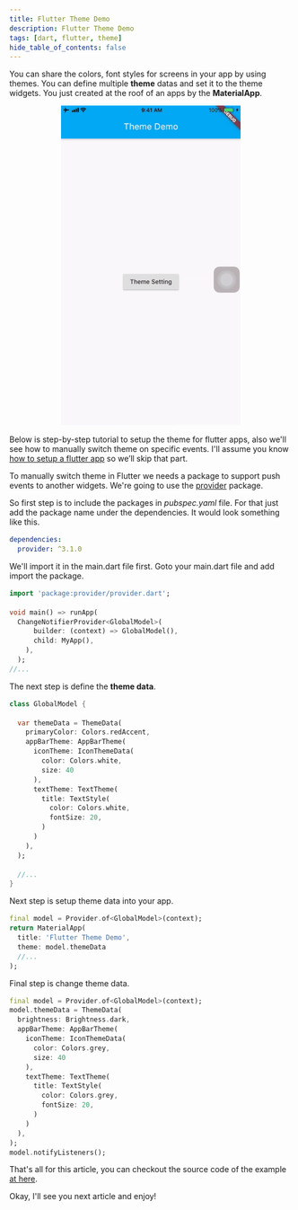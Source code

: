 ```yaml
---
title: Flutter Theme Demo
description: Flutter Theme Demo
tags: [dart, flutter, theme]
hide_table_of_contents: false
---
```

<!--truncate-->

You can share the colors, font styles for screens in your app by using themes. You can define multiple **theme** datas and set it to the theme widgets. You just created at the roof of an apps by the **MaterialApp**.

<p align="center">
<img src="/assets/thoughts/flutter-mobile/flutter-theme-demo/flutter_theme_demo.gif" width="320px" />
</p>

Below is step-by-step tutorial to setup the theme for flutter apps, also we'll see how to manually switch theme on specific events. I'll assume you know [how to setup a flutter app](/2019/08/25/first-app-and-basic-structure-in-flutter/) so we’ll skip that part.

To manually switch theme in Flutter we needs a package to support push events to another widgets. We're going to use the [provider](https://pub.dev/packages/provider) package.

So first step is to include the packages in *pubspec.yaml* file. For that just add the package name under the dependencies. It would look something like this.

```yaml
dependencies:
  provider: ^3.1.0
```

We'll import it in the main.dart file first. Goto your main.dart file and add import the package.

```dart
import 'package:provider/provider.dart';

void main() => runApp(
  ChangeNotifierProvider<GlobalModel>(
      builder: (context) => GlobalModel(),
      child: MyApp(),
    ),
  );
//...
```

The next step is define the **theme data**.
```dart
class GlobalModel {

  var themeData = ThemeData(
    primaryColor: Colors.redAccent,
    appBarTheme: AppBarTheme(
      iconTheme: IconThemeData(
        color: Colors.white,
        size: 40
      ),
      textTheme: TextTheme(
        title: TextStyle(
          color: Colors.white,
          fontSize: 20,
        )
      )
    ),
  );

  //...
}
```
Next step is setup theme data into your app.

```dart
final model = Provider.of<GlobalModel>(context);
return MaterialApp(
  title: 'Flutter Theme Demo',
  theme: model.themeData
  //...
);
```

Final step is change theme data.
```dart
final model = Provider.of<GlobalModel>(context);
model.themeData = ThemeData(
  brightness: Brightness.dark,
  appBarTheme: AppBarTheme(
    iconTheme: IconThemeData(
      color: Colors.grey,
      size: 40
    ),
    textTheme: TextTheme(
      title: TextStyle(
        color: Colors.grey,
        fontSize: 20,
      )
    )
  ),
);
model.notifyListeners();
```
That's all for this article, you can checkout the source code of the example [at here](https://github.com/devexps/flutter/tree/master/mobile/flutter_theme).

Okay, I'll see you next article and enjoy!
